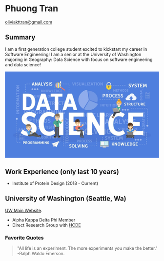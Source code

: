 
# Phuong Tran
<oliviakttran@gmail.com>

## Summary

I am a first generation college student excited to kickstart my career in Software Engineering! I am a senior at the University of Washington majoring in Geography: Data Science with focus on software engineering and data science!

![Data Science](/datascience.png)

## Work Experience (only last 10 years)
- Institute of Protein Design (2018 - Current)

## University of Washington (Seattle, Wa) 

[UW Main Website](https://www.washington.edu/).

- Alpha Kappa Delta Phi Member
- Direct Research Group with [HCDE](https://www.hcde.washington.edu/)


### Favorite Quotes
>  "All life is an experiment. The more experiments you make the better."
>  -Ralph Waldo Emerson.

